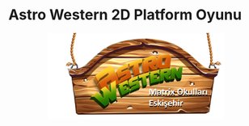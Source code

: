# Astro Western 2D Platform Oyunu
<p align="center">
  <img src="https://github.com/alpsarikisla/AstroWesternGame/blob/main/Assets/Images/MenuLogo-01.png" width="350" title="hover text">
</p>
